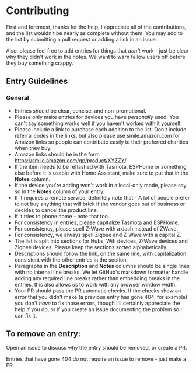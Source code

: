 # Contributing

First and foremost, thanks for the help, I appreciate all of the contributions, and the list wouldn't be nearly as complete without them. You may add to the list by submitting a pull request or adding a link in an issue.

Also, please feel free to add entries for things that _don't_ work - just be clear why they didn't work in the notes. We want to warn fellow users off before they buy something crappy.

## Entry Guidelines

### General

- Entries should be clear, concise, and non-promotional.
- Please only make entries for devices you have _personally_ used. You can't say something works well if you haven't worked with it yourself.
- Please include a link to purchase each addition to the list. Don't include referral codes in the links, but also please use smile.amazon.com for Amazon links so people can contribute easily to their preferred charities when they buy.
- Amazon links should be in the form https://smile.amazon.com/gp/product/XYZZY/
- If the item needs to be reflashed with Tasmota, ESPHome or something else before it is usable with Home Assistant, make sure to put that in the **Notes** column.
- If the device you're adding won't work in a local-only mode, please say so in the **Notes** column of your entry.
- If it requires a remote service, definitely note that - A lot of people prefer to not buy anything that will brick if the vendor goes out of business or decides to cancel the product line.
- If it tries to phone home - note that too.
- For consistency in entries, please capitalize Tasmota and ESPHome.
- For consistency, please spell Z-Wave with a dash instead of ZWave.
- For consistency, we always spell Zigbee and Z-Wave with a capital Z.
- The list is split into sections for Hubs, Wifi devices, Z-Wave devices and Zigbee devices. Please keep the sections sorted alphabetically.
- Descriptions should follow the link, on the same line, with capitalization consistent with the other entries in the section.
- Paragraphs in the **Description** and **Notes** columns should be single lines with no internal line breaks. We let GitHub's markdown formatter handle adding any required line breaks rather than embedding breaks in the entries, this also allows us to work with any browser window width.
- Your PR should pass the PR automatic checks. If the checks show an error that you didn't make (a previous entry has gone 404, for example) you don't _have_ to fix those errors, though I'll certainly appreciate the help if you do, or if you create an issue documenting the problem so I can fix it.

## To remove an entry:

Open an issue to discuss why the entry should be removed, or create a PR.

Entries that have gone 404 do not require an issue to remove - just make a PR.
